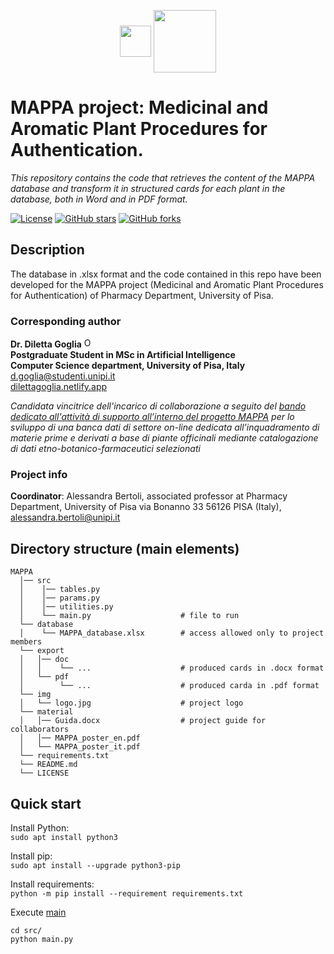 <p align="center">
    <img align="center" src='https://www.farm.unipi.it/wp-content/uploads/2021/11/Logo_Farmacia-e1638259967379.png' width="50px">
    <img align='center' src='https://dscm.dcci.unipi.it/images/news/logo_unipi_blu.jpg' width='100px'>
</p>


# MAPPA project: Medicinal and Aromatic Plant Procedures for Authentication.
_This repository contains the code that retrieves the content of the MAPPA database and
transform it in structured cards for each plant in the database, both in Word and in PDF format._

<a href="https://github.com/dilettagoglia/MAPPA/blob/main/LICENSE"><img src="https://img.shields.io/github/license/dilettagoglia/MAPPA" alt="License" /></a>
<a href="https://github.com/dilettagoglia/MAPPA/stargazers"><img src="https://img.shields.io/github/stars/dilettagoglia/MAPPA" alt="GitHub stars" /></a>
<a href="https://github.com/dilettagoglia/MAPPA/network/members"><img alt="GitHub forks" src="https://img.shields.io/github/forks/dilettagoglia/MAPPA" /></a>

## Description
The database in .xlsx format and the code contained in this repo have been developed for the 
MAPPA project (Medicinal and Aromatic Plant Procedures for Authentication) of Pharmacy Department, University of Pisa.

### Corresponding author
**Dr. Diletta Goglia** <a href="https://orcid.org/0000-0002-2622-7495"><img alt="ORCID logo" src="https://info.orcid.org/wp-content/uploads/2019/11/orcid_16x16.png" width="16" height="16" /></a> <br/>
**Postgraduate Student in MSc in Artificial Intelligence** <br/>
**Computer Science department, University of Pisa, Italy** <br/>
[d.goglia@studenti.unipi.it](mailto:d.goglia@studenti.unipi.it) <br/>
[dilettagoglia.netlify.app](http://www.dilettagoglia.netlify.app) 

_Candidata vincitrice dell'incarico di collaborazione a seguito del [bando dedicato 
all'attività di supporto all’interno del progetto MAPPA](https://www.farm.unipi.it/wp-content/uploads/2022/04/PD-253-prot-1986-del-12-04-2022-Bando-PSd-Bertoli_150-ore.pdf) per lo sviluppo di una banca 
dati di settore on-line dedicata all’inquadramento di materie prime e derivati 
a base di piante officinali mediante catalogazione di dati etno-botanico-farmaceutici selezionati_


### Project info
**Coordinator**: Alessandra Bertoli, associated professor at Pharmacy Department, University of Pisa
via Bonanno 33 56126 PISA (Italy), [alessandra.bertoli@unipi.it](alessandra.bertoli@unipi.it)



## Directory structure (main elements)
```
MAPPA
  │── src
  │    │── tables.py                   
  │    │── params.py                          
  │    │── utilities.py
  │    └── main.py                    # file to run
  └── database
  │    └── MAPPA_database.xlsx        # access allowed only to project members
  └── export
  │   │── doc      
  │   │    └── ...                    # produced cards in .docx format
  │   └── pdf     
  │        └── ...                    # produced carda in .pdf format
  └── img          
  │   └── logo.jpg                    # project logo 
  └── material          
  │   │── Guida.docx                  # project guide for collaborators 
  │   │── MAPPA_poster_en.pdf
  │   └── MAPPA_poster_it.pdf
  └── requirements.txt
  └── README.md
  └── LICENSE  
```

## Quick start
Install Python:<br>
`sudo apt install python3`

Install pip:<br>
`sudo apt install --upgrade python3-pip`

Install requirements:<br>
`python -m pip install --requirement requirements.txt`

Execute [main](src/main.py)
```
cd src/
python main.py
```

